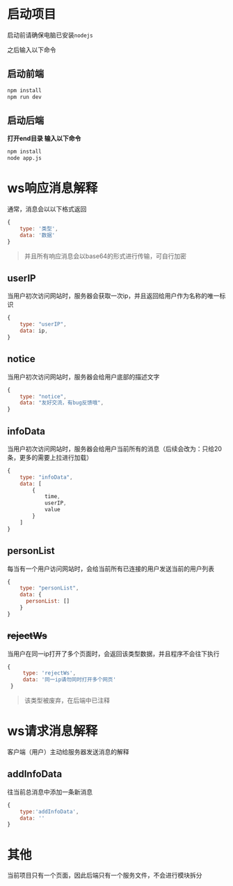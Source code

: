 # 启动项目

启动前请确保电脑已安装`nodejs`

之后输入以下命令

## 启动前端

```bash
npm install
npm run dev
```



## 启动后端

**打开end目录 输入以下命令**

```bash
npm install
node app.js
```



# ws响应消息解释

通常，消息会以以下格式返回

```js
{
    type: '类型',
    data: '数据'
}
```

> 并且所有响应消息会以base64的形式进行传输，可自行加密



## userIP

当用户初次访问网站时，服务器会获取一次ip，并且返回给用户作为名称的唯一标识

```js
{
    type: "userIP",
    data: ip,
}
```



## notice

当用户初次访问网站时，服务器会给用户底部的描述文字

```js
{
    type: "notice",
    data: "友好交流，有bug反馈哦",
}
```



## infoData

当用户初次访问网站时，服务器会给用户当前所有的消息（后续会改为：只给20条，更多的需要上拉进行加载）

```js
{
    type: "infoData",
    data: [
        {
            time,
            userIP,
            value
        }
    ]
}
```



## personList

每当有一个用户访问网站时，会给当前所有已连接的用户发送当前的用户列表

```js
{
    type: "personList",
    data: {
      personList: []
    }
}
```



## ~~rejectWs~~

当用户在同一ip打开了多个页面时，会返回该类型数据，并且程序不会往下执行

```js
{
     type: 'rejectWs',
     data: '同一ip请勿同时打开多个网页'
 }
```

> 该类型被废弃，在后端中已注释



# ws请求消息解释

客户端（用户）主动给服务器发送消息的解释



## addInfoData

往当前总消息中添加一条新消息

```js
{
    type:'addInfoData',
    data: ''
}
```



# 其他

当前项目只有一个页面，因此后端只有一个服务文件，不会进行模块拆分
